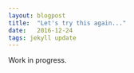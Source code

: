 ```yaml
---
layout: blogpost
title:  "Let's try this again..."
date:   2016-12-24
tags: jekyll update
---
```


Work in progress.

[jekyll]: http://jekyllrb.com
